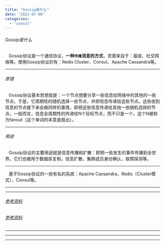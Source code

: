 ```yaml
---
title: "Gossip是什么"
date: "2021-07-06"
categories: 
  - "consul"
---
```


###### Gossip是什么

   Gossip协议是一个通信协议，**一种`传播`消息的方式**，灵感来自于：瘟疫、社交网络等。使用Gossip协议的有：Redis Cluster、Consul、Apache Cassandra等。

* * *

###### 原理

   Gossip协议基本思想就是：一个节点想要分享一些信息给网络中的其他的一些节点。于是，它周期性的随机选择一些节点，并把信息传递给这些节点。这些收到信息的节点接下来会做同样的事情，即把这些信息传递给其他一些随机选择的节点。一般而言，信息会周期性的传递给N个目标节点，而不只是一个。这个N被称为fanout（这个单词的本意是扇出）。

* * *

###### 用途

   Gossip协议的主要用途就是信息传播和扩散：即把一些发生的事件传播到全世界。它们也被用于数据库复制，信息扩散，集群成员身份确认，故障探测等。

* * *

   基于Gossip协议的一些有名的系统：Apache Cassandra，Redis（Cluster模式），Consul等。

* * *

* * *

###### [参考资料](https://zhuanlan.zhihu.com/p/41228196 "参考资料")

###### [参考资料](https://www.jianshu.com/p/54eab117e6ae "参考资料")

* * *

* * *

* * *
